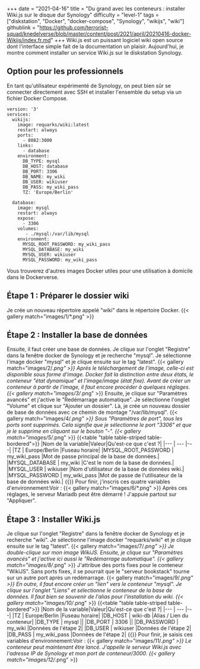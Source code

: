+++
date = "2021-04-16"
title = "Du grand avec les conteneurs : installer Wiki.js sur le disque dur Synology"
difficulty = "level-1"
tags = ["diskstation", "Docker", "docker-compose", "Synology", "wikijs", "wiki"]
githublink = "https://github.com/terrorist-squad/knedelverse/blob/master/content/post/2021/april/20210416-docker-Wikijs/index.fr.md"
+++
Wiki.js est un puissant logiciel wiki open source dont l'interface simple fait de la documentation un plaisir. Aujourd'hui, je montre comment installer un service Wiki.js sur le diskstation Synology.
## Option pour les professionnels
En tant qu'utilisateur expérimenté de Synology, on peut bien sûr se connecter directement avec SSH et installer l'ensemble du setup via un fichier Docker Compose.
```
version: '3'
services:
  wikijs:
    image: requarks/wiki:latest
    restart: always
    ports:
      - 8082:3000
    links:
      - database
    environment:
      DB_TYPE: mysql
      DB_HOST: database
      DB_PORT: 3306
      DB_NAME: my_wiki
      DB_USER: wikiuser
      DB_PASS: my_wiki_pass
      TZ: 'Europe/Berlin'

  database:
    image: mysql
    restart: always
    expose:
      - 3306
    volumes:
       - ./mysql:/var/lib/mysql
    environment:
      MYSQL_ROOT_PASSWORD: my_wiki_pass
      MYSQL_DATABASE: my_wiki
      MYSQL_USER: wikiuser
      MYSQL_PASSWORD: my_wiki_pass

```
Vous trouverez d'autres images Docker utiles pour une utilisation à domicile dans le Dockerverse.
## Étape 1 : Préparer le dossier wiki
Je crée un nouveau répertoire appelé "wiki" dans le répertoire Docker.
{{< gallery match="images/1/*.png" >}}

## Étape 2 : Installer la base de données
Ensuite, il faut créer une base de données. Je clique sur l'onglet "Registre" dans la fenêtre docker de Synology et je recherche "mysql". Je sélectionne l'image docker "mysql" et je clique ensuite sur le tag "latest".
{{< gallery match="images/2/*.png" >}}
Après le téléchargement de l'image, celle-ci est disponible sous forme d'image. Docker fait la distinction entre deux états, le conteneur "état dynamique" et l'image/image (état fixe). Avant de créer un conteneur à partir de l'image, il faut encore procéder à quelques réglages.
{{< gallery match="images/3/*.png" >}}
Ensuite, je clique sur "Paramètres avancés" et j'active le "Redémarrage automatique". Je sélectionne l'onglet "Volume" et clique sur "Ajouter un dossier". Là, je crée un nouveau dossier de base de données avec ce chemin de montage "/var/lib/mysql".
{{< gallery match="images/4/*.png" >}}
Sous "Paramètres de port", tous les ports sont supprimés. Cela signifie que je sélectionne le port "3306" et que je le supprime en cliquant sur le bouton "-".
{{< gallery match="images/5/*.png" >}}
{{<table "table table-striped table-bordered">}}
|Nom de la variable|Valeur|Qu'est-ce que c'est ?|
|--- | --- |---|
|TZ	| Europe/Berlin |Fuseau horaire|
|MYSQL_ROOT_PASSWORD	| my_wiki_pass |Mot de passe principal de la base de données.|
|MYSQL_DATABASE |	my_wiki |C'est le nom de la base de données.|
|MYSQL_USER	| wikiuser |Nom d'utilisateur de la base de données wiki.|
|MYSQL_PASSWORD |	my_wiki_pass	|Mot de passe de l'utilisateur de la base de données wiki.|
{{</table>}}
Pour finir, j'inscris ces quatre variables d'environnement:Voir :
{{< gallery match="images/6/*.png" >}}
Après ces réglages, le serveur Mariadb peut être démarré ! J'appuie partout sur "Appliquer".
## Étape 3 : Installer Wiki.js
Je clique sur l'onglet "Registre" dans la fenêtre docker de Synology et je recherche "wiki". Je sélectionne l'image docker "requarks/wiki" et je clique ensuite sur le tag "latest".
{{< gallery match="images/7/*.png" >}}
Je double-clique sur mon image WikiJS. Ensuite, je clique sur "Paramètres avancés" et j'active ici aussi le "Redémarrage automatique".
{{< gallery match="images/8/*.png" >}}
J'attribue des ports fixes pour le conteneur "WikiJS". Sans ports fixes, il se pourrait que le "serveur bookstack" tourne sur un autre port après un redémarrage.
{{< gallery match="images/9/*.png" >}}
En outre, il faut encore créer un "lien" vers le conteneur "mysql". Je clique sur l'onglet "Liens" et sélectionne le conteneur de la base de données. Il faut bien se souvenir de l'alias pour l'installation du wiki.
{{< gallery match="images/10/*.png" >}}
{{<table "table table-striped table-bordered">}}
|Nom de la variable|Valeur|Qu'est-ce que c'est ?|
|--- | --- |---|
|TZ	| Europe/Berlin	|Fuseau horaire|
|DB_HOST	| wiki-db	|Alias / Lien du conteneur|
|DB_TYPE	| mysql	||
|DB_PORT	| 3306	 ||
|DB_PASSWORD	| my_wiki	|Données de l'étape 2|
|DB_USER	| wikiuser |Données de l'étape 2|
|DB_PASS	| my_wiki_pass	|Données de l'étape 2|
{{</table>}}
Pour finir, je saisis ces variables d'environnement:Voir :
{{< gallery match="images/11/*.png" >}}
Le conteneur peut maintenant être lancé. J'appelle le serveur Wiki.js avec l'adresse IP de Synology et mon port de conteneur/3000.
{{< gallery match="images/12/*.png" >}}